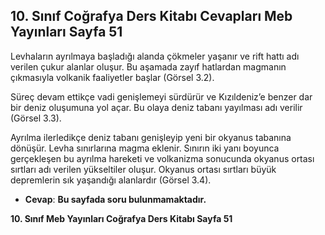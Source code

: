## 10. Sınıf Coğrafya Ders Kitabı Cevapları Meb Yayınları Sayfa 51

Levhaların ayrılmaya başladığı alanda çökmeler yaşanır ve rift hattı adı verilen çukur alanlar oluşur. Bu aşamada zayıf hatlardan magmanın çıkmasıyla volkanik faaliyetler başlar (Görsel 3.2).

Süreç devam ettikçe vadi genişlemeyi sürdürür ve Kızıldeniz’e benzer dar bir deniz oluşumuna yol açar. Bu olaya deniz tabanı yayılması adı verilir (Görsel 3.3).

Ayrılma ilerledikçe deniz tabanı genişleyip yeni bir okyanus tabanına dönüşür. Levha sınırlarına magma eklenir. Sınırın iki yanı boyunca gerçekleşen bu ayrılma hareketi ve volkanizma sonucunda okyanus ortası sırtları adı verilen yükseltiler oluşur. Okyanus ortası sırtları büyük depremlerin sık yaşandığı alanlardır (Görsel 3.4).

* **Cevap**: **Bu sayfada soru bulunmamaktadır.**

**10. Sınıf Meb Yayınları Coğrafya Ders Kitabı Sayfa 51**